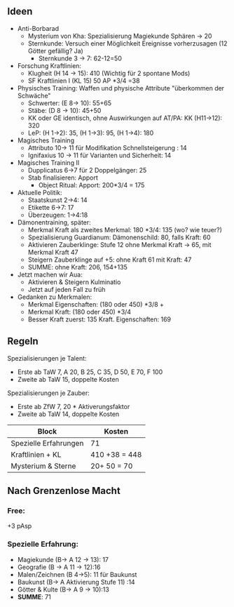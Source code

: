 


## Ideen
* Anti-Borbarad
	* Mysterium von Kha: Spezialisierung Magiekunde Sphären -> 20
	* Sternkunde: Versuch einer Möglichkeit Ereignisse vorherzusagen (12 Götter gefällig? Ja)
		* Sternkunde 3 -> 7: 62-12=50
* Forschung Kraftlinien: 
	* Klugheit (H 14 -> 15): 410 (Wichtig für 2 spontane Mods)
	* SF Kraftlinien I (KL 15) 50 AP \*3/4 =38
* Physisches Training: Waffen und physische Attribute "überkommen der Schwäche" 
	* Schwerter: (E 8-> 10): 55+65
	* Stäbe: (D 8 -> 10): 45+50
	* KK oder GE identisch, ohne Auswirkungen auf AT/PA: KK (H11->12): 320
	* LeP: (H 1->2): 35, (H 1->3): 95, (H 1->4): 180
* Magisches Training
	* Attributo 10-> 11 für Modifikation Schnellsteigerung : 14
	* Ignifaxius 10 -> 11 für Varianten und Sicherheit: 14
* Magisches Training II
	*  Dupplicatus 6->7 für 2 Doppelgänger: 25
	* Stab finalisieren: Apport
		* Object Ritual: Apport: 200\*3/4 = 175
* Aktuelle Politik:
	* Staatskunst 2->4: 14
	* Etikette 6->7: 17
	* Überzeugen: 1->4:18
* Dämonentraining, später:
	* Merkmal Kraft als zweites Merkmal: 180 \*3/4: 135 (wo? wie teuer?)
	* Spezialisierung Guardianum: Dämonenschild: 80, falls Kraft: 60
	* Aktivieren Zauberklinge: Stufe 12 ohne Merkmal Kraft -> 65, mit Merkmal Kraft 47
	* Steigern Zauberklinge auf +5: ohne Kraft 61 mit Kraft: 47
	* SUMME: ohne Kraft: 206, 154+135
* Jetzt machen wir Aua:
	* Aktivieren & Steigern Kulminatio
	* Jetzt auf jeden Fall zu früh
* Gedanken zu Merkmalen:
	* Merkmal Eigenschaften: (180 oder 450) \*3/8 + 
	* Merkmal Kraft: (180 oder 450) \*3/4
	+ Besser Kraft zuerst: 135 Kraft. Eigenschaften: 169

## Regeln 

Spezialisierungen je Talent:
* Erste ab TaW 7, A 20, B 25, C 35, D 50, E 70, F 100
* Zweite ab TaW 15,  doppelte Kosten

Spezialisierungen je Zauber:
* Erste ab ZfW 7, 20 * Aktiverungsfaktor
* Zweite ab TaW 14,  doppelte Kosten

| Block                 | Kosten        |
| --------------------- | ------------- |
| Spezielle Erfahrungen | 71            |
| Kraftlinien + KL      | 410 +38 = 448 |
| Mysterium & Sterne    | 20+ 50 = 70   |


## Nach Grenzenlose Macht
### Free:
+3 pAsp
### Spezielle Erfahrung:
* Magiekunde (B-> A 12 -> 13): 17
* Geografie (B -> A 11 -> 12):16
* Malen/Zeichnen (B  4->5): 11 für Baukunst
* Baukunst (B-> A Aktivierung Stufe 11) :14
* Götter & Kulte (B-> A 9 -> 10):13 
* **SUMME**: 71




